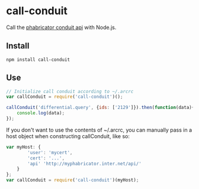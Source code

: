 # call-conduit

Call the [phabricator conduit api](https://secure.phabricator.com/book/phabdev/article/conduit/) with Node.js.

## Install
`npm install call-conduit`

## Use

```javascript
// Initialize call conduit according to ~/.arcrc
var callConduit = require('call-conduit')();

callConduit('differential.query', {ids: ['2129']}).then(function(data){
    console.log(data); 
});
```

If you don't want to use the contents of ~/.arcrc, you can manually pass in a
host object when constructing callConduit, like so:
```javascript
var myHost: {
        'user': 'mycert',
        'cert': '...',
        'api' 'http://myphabricator.inter.net/api/'
    }
};
var callConduit = require('call-conduit')(myHost);
```